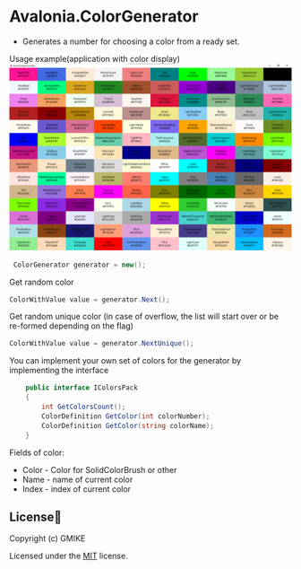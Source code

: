 # Avalonia.ColorGenerator
 - Generates a number for choosing a color from a ready set.

Usage example(application with color display)
![](https://github.com/RomanSoloweow/Avalonia.ColorGenerator/blob/master/Example.png)

```C#
 ColorGenerator generator = new();
```
Get random color
```C#
ColorWithValue value = generator.Next();
```
Get random unique color (in case of overflow, the list will start over or be re-formed depending on the flag)
```C#
ColorWithValue value = generator.NextUnique();
```
You can implement your own set of colors for the generator by implementing the interface
```C#
    public interface IColorsPack
    {
        int GetColorsCount();
        ColorDefinition GetColor(int colorNumber);
        ColorDefinition GetColor(string colorName);
    }
```

Fields of color:

- Color - Color for SolidColorBrush or other
- Name - name of current color
- Index - index of current color


## License📑

Copyright (c) GMIKE

Licensed under the [MIT](LICENSE) license.
